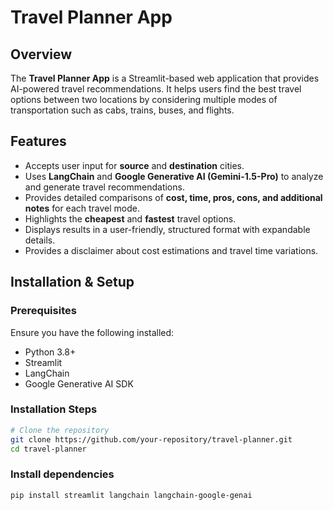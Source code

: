# Travel Planner App

## Overview
The **Travel Planner App** is a Streamlit-based web application that provides AI-powered travel recommendations. It helps users find the best travel options between two locations by considering multiple modes of transportation such as cabs, trains, buses, and flights.

## Features
- Accepts user input for **source** and **destination** cities.
- Uses **LangChain** and **Google Generative AI (Gemini-1.5-Pro)** to analyze and generate travel recommendations.
- Provides detailed comparisons of **cost, time, pros, cons, and additional notes** for each travel mode.
- Highlights the **cheapest** and **fastest** travel options.
- Displays results in a user-friendly, structured format with expandable details.
- Provides a disclaimer about cost estimations and travel time variations.

## Installation & Setup

### Prerequisites
Ensure you have the following installed:
- Python 3.8+
- Streamlit
- LangChain
- Google Generative AI SDK

### Installation Steps
```bash
# Clone the repository
git clone https://github.com/your-repository/travel-planner.git
cd travel-planner
```

### Install dependencies
```bash
pip install streamlit langchain langchain-google-genai
```
